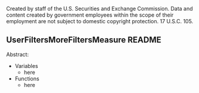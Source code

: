 ﻿Created by staff of the U.S. Securities and Exchange Commission.
Data and content created by government employees within the scope of their employment are not subject to domestic copyright protection. 17 U.S.C. 105.

## UserFiltersMoreFiltersMeasure README
Abstract:

 - Variables
	 - here
 - Functions
	 - here
